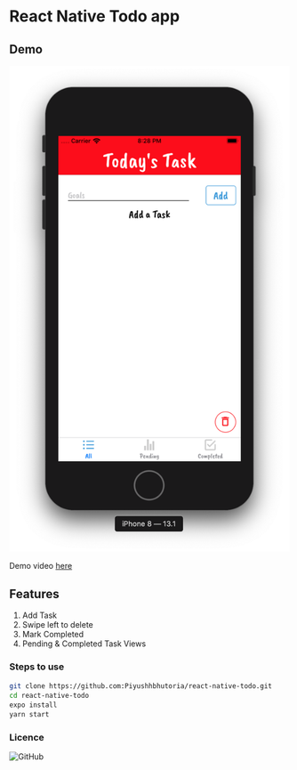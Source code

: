 # React Native Todo app

## Demo

![Screenshot](demo/Screenshot.png "Optional Title")

Demo video [here](demo/)

## Features

1. Add Task
2. Swipe left to delete
3. Mark Completed
4. Pending & Completed Task Views

### Steps to use

```bash
git clone https://github.com:Piyushhbhutoria/react-native-todo.git
cd react-native-todo
expo install
yarn start
```

### Licence

![GitHub](https://img.shields.io/github/license/Piyushhbhutoria/react-native-todo?style=for-the-badge)
